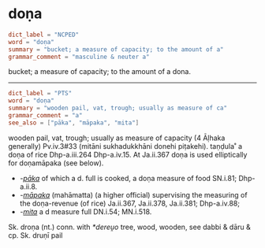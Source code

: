 # doṇa

``` toml
dict_label = "NCPED"
word = "doṇa"
summary = "bucket; a measure of capacity; to the amount of a"
grammar_comment = "masculine & neuter a"
```

bucket; a measure of capacity; to the amount of a dona.

--------------------

``` toml
dict_label = "PTS"
word = "doṇa"
summary = "wooden pail, vat, trough; usually as measure of ca"
grammar_comment = "a"
see_also = ["pāka", "māpaka", "mita"]
```

wooden pail, vat, trough; usually as measure of capacity (4 Āḷhaka generally) Pv.iv.3#33 (mitāni sukhadukkhāni donehi piṭakehi). taṇḍula˚ a doṇa of rice Dhp\-a.iii.264 Dhp\-a.iv.15. At Ja.ii.367 doṇa is used elliptically for doṇamāpaka (see below).

* *\-[pāka](pāka.md)* of which a d. full is cooked, a doṇa measure of food SN.i.81; Dhp\-a.ii.8.
* *\-[māpaka](māpaka.md)* (mahāmatta) (a higher official) supervising the measuring of the doṇa\-revenue (of rice) Ja.ii.367, Ja.ii.378, Ja.ii.381; Dhp\-a.iv.88;
* *\-[mita](mita.md)* a d measure full DN.i.54; MN.i.518.

Sk. droṇa (nt.) conn. with *\*dereṷo* tree, wood, wooden, see dabbi & dāru & cp. Sk. druṇī pail

